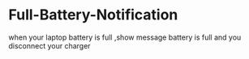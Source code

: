 # Full-Battery-Notification
when your laptop battery is full ,show message battery is full and you disconnect your charger  
